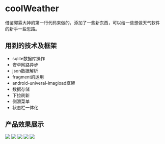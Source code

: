 # coolWeather
借鉴郭霖大神的第一行代码来做的，添加了一些新东西，可以给一些想做天气软件的新手一些思路。

## 用到的技术及框架 ##
- sqlite数据库操作
- 安卓网路异步
- json数据解析
- fragment的运用
- android-univeral-imagload框架
- 数据存储
- 下拉刷新
- 侧滑菜单
- 状态栏一体化

## 产品效果展示 ##

![](http://i.imgur.com/083RpGe.jpg)
![](http://i.imgur.com/fffZXeu.jpg)
![](http://i.imgur.com/wSROR0w.jpg)
![](http://i.imgur.com/oxIlKVR.jpg)
![](http://i.imgur.com/uvs7tWK.jpg)